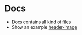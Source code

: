 # Docs

* Docs contains all kind of [files](<md/start.md>)
* Show an example [header-image](<md/assets/header.md>)
